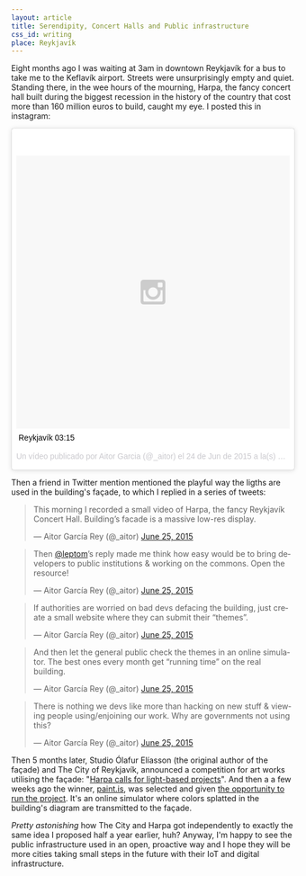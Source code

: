 ```yaml
---
layout: article
title: Serendipity, Concert Halls and Public infrastructure
css_id: writing
place: Reykjavík
---
```


Eight months ago I was waiting at 3am in downtown Reykjavík for a bus to take me to the Keflavík airport. Streets were unsurprisingly empty and quiet. Standing there, in the wee hours of the mourning, Harpa, the fancy concert hall built during the biggest recession in the history of the country that cost more than 160 million euros to build, caught my eye. I posted this in instagram:

<blockquote class="instagram-media" data-instgrm-captioned data-instgrm-version="6" style=" background:#FFF; border:0; border-radius:3px; box-shadow:0 0 1px 0 rgba(0,0,0,0.5),0 1px 10px 0 rgba(0,0,0,0.15); margin: 1px; max-width:658px; padding:0; width:99.375%; width:-webkit-calc(100% - 2px); width:calc(100% - 2px);"><div style="padding:8px;"> <div style=" background:#F8F8F8; line-height:0; margin-top:40px; padding:50.0% 0; text-align:center; width:100%;"> <div style=" background:url(data:image/png;base64,iVBORw0KGgoAAAANSUhEUgAAACwAAAAsCAMAAAApWqozAAAAGFBMVEUiIiI9PT0eHh4gIB4hIBkcHBwcHBwcHBydr+JQAAAACHRSTlMABA4YHyQsM5jtaMwAAADfSURBVDjL7ZVBEgMhCAQBAf//42xcNbpAqakcM0ftUmFAAIBE81IqBJdS3lS6zs3bIpB9WED3YYXFPmHRfT8sgyrCP1x8uEUxLMzNWElFOYCV6mHWWwMzdPEKHlhLw7NWJqkHc4uIZphavDzA2JPzUDsBZziNae2S6owH8xPmX8G7zzgKEOPUoYHvGz1TBCxMkd3kwNVbU0gKHkx+iZILf77IofhrY1nYFnB/lQPb79drWOyJVa/DAvg9B/rLB4cC+Nqgdz/TvBbBnr6GBReqn/nRmDgaQEej7WhonozjF+Y2I/fZou/qAAAAAElFTkSuQmCC); display:block; height:44px; margin:0 auto -44px; position:relative; top:-22px; width:44px;"></div></div> <p style=" margin:8px 0 0 0; padding:0 4px;"> <a href="https://www.instagram.com/p/4VjWTdDqqj/" style=" color:#000; font-family:Arial,sans-serif; font-size:14px; font-style:normal; font-weight:normal; line-height:17px; text-decoration:none; word-wrap:break-word;" target="_blank">Reykjavík 03:15</a></p> <p style=" color:#c9c8cd; font-family:Arial,sans-serif; font-size:14px; line-height:17px; margin-bottom:0; margin-top:8px; overflow:hidden; padding:8px 0 7px; text-align:center; text-overflow:ellipsis; white-space:nowrap;">Un vídeo publicado por Aitor Garcia (@_aitor) el <time style=" font-family:Arial,sans-serif; font-size:14px; line-height:17px;" datetime="2015-06-25T03:18:01+00:00">24 de Jun de 2015 a la(s) 8:18 PDT</time></p></div></blockquote>
<script async defer src="//platform.instagram.com/en_US/embeds.js"></script>

Then a friend in Twitter mention mentioned the playful way the ligths are used in the building's façade, to which I replied in a series of tweets:

<blockquote class="twitter-tweet" data-lang="en"><p lang="en" dir="ltr">This morning I recorded a small video of Harpa, the fancy Reykjavík Concert Hall. Building’s facade is a massive low-res display.</p>&mdash; Aitor García Rey (@_aitor) <a href="https://twitter.com/_aitor/status/613953522443386880">June 25, 2015</a></blockquote>
<script async src="//platform.twitter.com/widgets.js" charset="utf-8"></script>

<blockquote class="twitter-tweet" data-conversation="none" data-lang="en"><p lang="en" dir="ltr">Then <a href="https://twitter.com/leptom">@leptom</a>’s reply made me think how easy would be to bring developers to public institutions &amp; working on the commons. Open the resource!</p>&mdash; Aitor García Rey (@_aitor) <a href="https://twitter.com/_aitor/status/613954437183352832">June 25, 2015</a></blockquote>
<script async src="//platform.twitter.com/widgets.js" charset="utf-8"></script>

<blockquote class="twitter-tweet" data-conversation="none" data-lang="en"><p lang="en" dir="ltr">If authorities are worried on bad devs defacing the building, just create a small website where they can submit their “themes”.</p>&mdash; Aitor García Rey (@_aitor) <a href="https://twitter.com/_aitor/status/613954955146338304">June 25, 2015</a></blockquote>
<script async src="//platform.twitter.com/widgets.js" charset="utf-8"></script>

<blockquote class="twitter-tweet" data-conversation="none" data-lang="en"><p lang="en" dir="ltr">And then let the general public check the themes in an online simulator. The best ones every month get “running time” on the real building.</p>&mdash; Aitor García Rey (@_aitor) <a href="https://twitter.com/_aitor/status/613955702101557248">June 25, 2015</a></blockquote>
<script async src="//platform.twitter.com/widgets.js" charset="utf-8"></script>

<blockquote class="twitter-tweet" data-conversation="none" data-lang="en"><p lang="en" dir="ltr">There is nothing we devs like more than hacking on new stuff &amp; viewing people using/enjoining our work. Why are governments not using this?</p>&mdash; Aitor García Rey (@_aitor) <a href="https://twitter.com/_aitor/status/613956317456302082">June 25, 2015</a></blockquote>
<script async src="//platform.twitter.com/widgets.js" charset="utf-8"></script>

Then 5 months later, Studio Ólafur Elíasson (the original author of the façade) and The City of Reykjavík, announced a competition for art works utilising the façade: "[Harpa calls for light-based projects](http://en.harpa.is/harpa/news/harpa-calls-light-based-projects)". And then a a few weeks ago the winner, [paint.is](http://www.paint.is/), was selected and given [the opportunity to run the project](http://grapevine.is/news/2016/02/10/paint-harpa-from-your-computer/). It's an online simulator where colors splatted in the building's diagram are transmitted to the façade.

_Pretty astonishing_ how The City and Harpa got independently to exactly the same idea I proposed half a year earlier, huh?  Anyway, I'm happy to see the public infrastructure used in an open, proactive way and I hope they will be more cities taking small steps in the future with their IoT and digital infrastructure.
